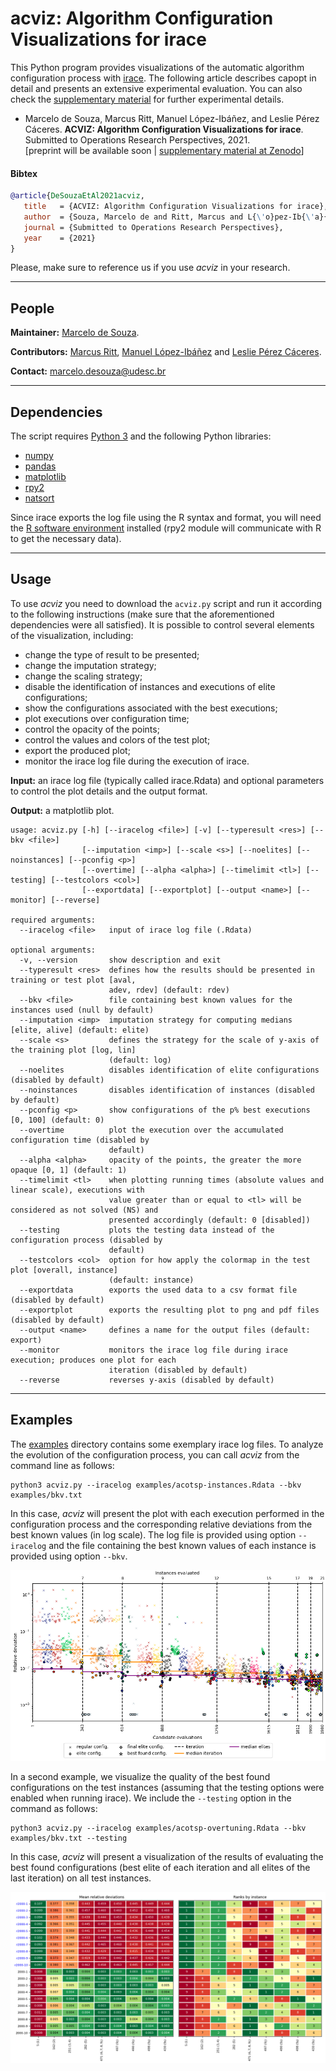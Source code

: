 # acviz: Algorithm Configuration Visualizations for irace

This Python program provides visualizations of the automatic algorithm configuration process with [irace](http://iridia.ulb.ac.be/irace). The following article describes capopt in detail and presents an extensive experimental evaluation. You can also check the [supplementary material](https://doi.org/10.5281/zenodo.4028904) for further experimental details.

+ Marcelo de Souza, Marcus Ritt, Manuel López-Ibáñez, and Leslie Pérez Cáceres. **ACVIZ: Algorithm Configuration Visualizations for irace**. Submitted to Operations Research Perspectives, 2021.<br>
[preprint will be available soon | [supplementary material at Zenodo](https://doi.org/10.5281/zenodo.4028904)]

#### Bibtex
```bibtex
@article{DeSouzaEtAl2021acviz,
   title   = {ACVIZ: Algorithm Configuration Visualizations for irace},
   author  = {Souza, Marcelo de and Ritt, Marcus and L{\'o}pez-Ib{\'a}{\~n}ez, Manuel and Pérez Cáceres, Leslie},
   journal = {Submitted to Operations Research Perspectives},
   year    = {2021}
}
```

Please, make sure to reference us if you use *acviz* in your research.

***

## People

**Maintainer:** [Marcelo de Souza](https://souzamarcelo.github.io).

**Contributors:** [Marcus Ritt](https://www.inf.ufrgs.br/~mrpritt), [Manuel López-Ibáñez](http://lopez-ibanez.eu) and [Leslie Pérez Cáceres](https://sites.google.com/site/leslieperez).

**Contact:** marcelo.desouza@udesc.br

***

## Dependencies

The script requires [Python 3](https://www.python.org) and the following Python libraries:
+ [numpy](https://numpy.org)
+ [pandas](https://pandas.pydata.org)
+ [matplotlib](https://matplotlib.org)
+ [rpy2](https://rpy2.github.io)
+ [natsort](https://pypi.org/project/natsort)

Since irace exports the log file using the R syntax and format, you will need the [R software environment](https://www.r-project.org) installed (rpy2 module will communicate with R to get the necessary data).

***

## Usage

To use *acviz* you need to download the `acviz.py` script and run it according to the following instructions (make sure that the aforementioned dependencies were all satisfied). It is possible to control several elements of the visualization, including:
+ change the type of result to be presented;
+ change the imputation strategy;
+ change the scaling strategy;
+ disable the identification of instances and executions of elite configurations; 
+ show the configurations associated with the best executions;
+ plot executions over configuration time;
+ control the opacity of the points;
+ control the values and colors of the test plot;
+ export the produced plot;
+ monitor the irace log file during the execution of irace.

**Input:** an irace log file (typically called irace.Rdata) and optional parameters to control the plot details and the output format.

**Output:** a matplotlib plot.

```
usage: acviz.py [-h] [--iracelog <file>] [-v] [--typeresult <res>] [--bkv <file>]
                [--imputation <imp>] [--scale <s>] [--noelites] [--noinstances] [--pconfig <p>]
                [--overtime] [--alpha <alpha>] [--timelimit <tl>] [--testing] [--testcolors <col>]
                [--exportdata] [--exportplot] [--output <name>] [--monitor] [--reverse]

required arguments:
  --iracelog <file>   input of irace log file (.Rdata)

optional arguments:
  -v, --version       show description and exit
  --typeresult <res>  defines how the results should be presented in training or test plot [aval,
                      adev, rdev] (default: rdev)
  --bkv <file>        file containing best known values for the instances used (null by default)
  --imputation <imp>  imputation strategy for computing medians [elite, alive] (default: elite)
  --scale <s>         defines the strategy for the scale of y-axis of the training plot [log, lin]
                      (default: log)
  --noelites          disables identification of elite configurations (disabled by default)
  --noinstances       disables identification of instances (disabled by default)
  --pconfig <p>       show configurations of the p% best executions [0, 100] (default: 0)
  --overtime          plot the execution over the accumulated configuration time (disabled by
                      default)
  --alpha <alpha>     opacity of the points, the greater the more opaque [0, 1] (default: 1)
  --timelimit <tl>    when plotting running times (absolute values and linear scale), executions with
                      value greater than or equal to <tl> will be considered as not solved (NS) and
                      presented accordingly (default: 0 [disabled])
  --testing           plots the testing data instead of the configuration process (disabled by
                      default)
  --testcolors <col>  option for how apply the colormap in the test plot [overall, instance]
                      (default: instance)
  --exportdata        exports the used data to a csv format file (disabled by default)
  --exportplot        exports the resulting plot to png and pdf files (disabled by default)
  --output <name>     defines a name for the output files (default: export)
  --monitor           monitors the irace log file during irace execution; produces one plot for each
                      iteration (disabled by default)
  --reverse           reverses y-axis (disabled by default)
```

***

## Examples

The [examples](examples) directory contains some exemplary irace log files. To analyze the evolution of the configuration process, you can call *acviz* from the command line as follows:

```
python3 acviz.py --iracelog examples/acotsp-instances.Rdata --bkv examples/bkv.txt
```

In this case, *acviz* will present the plot with each execution performed in the configuration process and the corresponding relative deviations from the best known values (in log scale). The log file is provided using option `--iracelog` and the file containing the best known values of each instance is provided using option `--bkv`.

![](./examples/acotsp-instances.png)

In a second example, we visualize the quality of the best found configurations on the test instances (assuming that the testing options were enabled when running irace). We include the `--testing` option in the command as follows:

```
python3 acviz.py --iracelog examples/acotsp-overtuning.Rdata --bkv examples/bkv.txt --testing
```

In this case, *acviz* will present a visualization of the results of evaluating the best found configurations (best elite of each iteration and all elites of the last iteration) on all test instances.

![](./examples/acotsp-overtuning.png)
